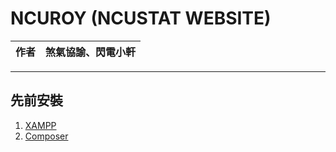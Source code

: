 NCUROY (NCUSTAT WEBSITE)
===========================
|作者|煞氣協諭、閃電小軒|
|---|---


****
## 先前安裝
 1. [XAMPP](https://www.apachefriends.org/download.html)
 2. [Composer](https://getcomposer.org/) 
